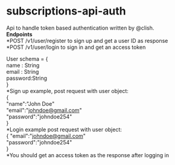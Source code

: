 # subscriptions-api-auth
Api to handle token based authentication  written by @clish.<br>
**Endpoints**<br>
*POST /v1/user/register to sign up and get a user ID as response<br>
*POST /v1/user/login to sign in and get an access token<br>

User schema = {<br>
  name : String<br>
  email : String<br>
  password:String<br>
}<br>
*Sign up example, post request with user object:<br>
{<br>
  "name":"John Doe"<br>
  "email":"johndoe@gmail.com"<br>
  "password":"johndoe254"<br>
}<br>
*Login example post request with user object:<br>
{
  "email":"johndoe@gmail.com"<br>
  "password":"johndoe254"<br>
}<br>
*You should get an access token as the response after logging in
